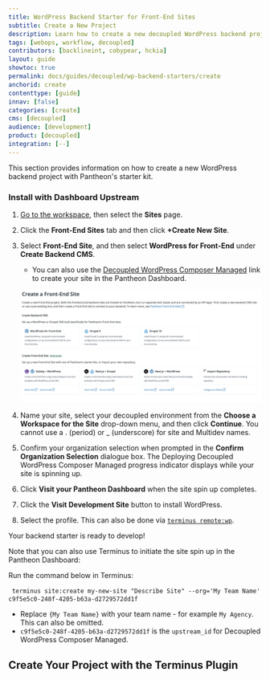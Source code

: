 ```yaml
---
title: WordPress Backend Starter for Front-End Sites
subtitle: Create a New Project
description: Learn how to create a new decoupled WordPress backend project.
tags: [webops, workflow, decoupled]
contributors: [backlineint, cobypear, hckia]
layout: guide
showtoc: true
permalink: docs/guides/decoupled/wp-backend-starters/create
anchorid: create
contenttype: [guide]
innav: [false]
categories: [create]
cms: [decoupled]
audience: [development]
product: [decoupled]
integration: [--]
---
```


This section provides information on how to create a new WordPress backend project with Pantheon's starter kit.

### Install with Dashboard Upstream

1. [Go to the workspace](/guides/account-mgmt/workspace-sites-teams/workspaces#switch-between-workspaces), then select the **Sites** page.

1. Click the **Front-End Sites** tab and then click **+Create New Site**.

1. Select **Front-End Site**, and then select **WordPress for Front-End** under **Create Backend CMS**.

    - You can also use the [Decoupled WordPress Composer Managed](https://dashboard.pantheon.io/sites/create?upstream_id=c9f5e5c0-248f-4205-b63a-d2729572dd1f) link to create your site in the Pantheon Dashboard.

    ![select a starter](../../../../images/decoupled-select-starter-new.png)

1. Name your site, select your decoupled environment from the **Choose a Workspace for the Site** drop-down menu, and then click **Continue**. You cannot use a . (period) or _ (underscore) for site and Multidev names.

1. Confirm your organization selection when prompted in the **Confirm Organization Selection** dialogue box. The Deploying Decoupled WordPress Composer Managed progress indicator displays while your site is spinning up.

1. Click **Visit your Pantheon Dashboard** when the site spin up completes.

1. Click the **Visit Development Site** button to install WordPress.

1. Select the profile. This can also be done via
[`terminus remote:wp`](/terminus/commands/remote-wp).

Your backend starter is ready to develop!

Note that you can also use Terminus to initiate the site spin up in the Pantheon Dashboard:

Run the command below in Terminus:

```bash{promptUser: user}
 terminus site:create my-new-site "Describe Site" --org='My Team Name' c9f5e5c0-248f-4205-b63a-d2729572dd1f
```

<Alert title="Note"  type="info" >

  - Replace `{My Team Name}` with your team name - for example `My Agency`. This can also be omitted.
  - `c9f5e5c0-248f-4205-b63a-d2729572dd1f` is the `upstream_id` for Decoupled WordPress Composer Managed.

</Alert>


## Create Your Project with the Terminus Plugin

<Partial file="decoupled-terminus-plugin-backend.md" />